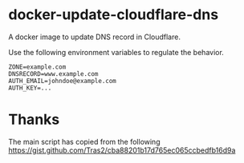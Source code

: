 # docker-update-cloudflare-dns

A docker image to update DNS record in Cloudflare.

Use the following environment variables to regulate the behavior.

```
ZONE=example.com
DNSRECORD=www.example.com
AUTH_EMAIL=johndoe@example.com
AUTH_KEY=...
```

# Thanks

The main script has copied from the following
https://gist.github.com/Tras2/cba88201b17d765ec065ccbedfb16d9a
